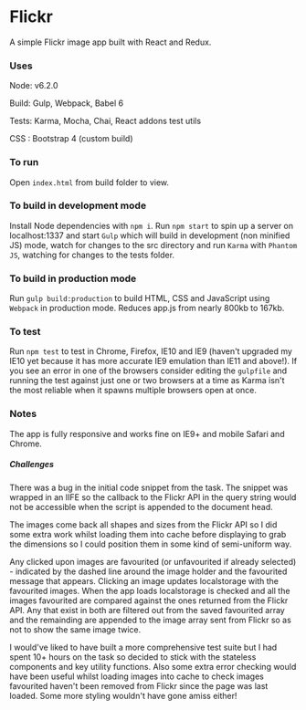 # Flickr

A simple Flickr image app built with React and Redux.

### Uses

Node: v6.2.0

Build: Gulp, Webpack, Babel 6

Tests: Karma, Mocha, Chai, React addons test utils

CSS : Bootstrap 4 (custom build)

### To run

Open `index.html` from build folder to view.

### To build in development mode

Install Node dependencies with `npm i`. Run `npm start` to spin up a server on localhost:1337 and start `Gulp` which will build in development (non minified JS) mode, watch for changes to the src directory and run `Karma` with `Phantom JS`, watching for changes to the tests folder.

### To build in production mode

Run `gulp build:production` to build HTML, CSS and JavaScript using `Webpack` in production mode. Reduces app.js from nearly 800kb to 167kb.

### To test

Run `npm test` to test in Chrome, Firefox, IE10 and IE9 (haven't upgraded my IE10 yet because it has more accurate IE9 emulation than IE11 and above!). If you see an error in one of the browsers consider editing the `gulpfile` and running the test against just one or two browsers at a time as Karma isn't the most reliable when it spawns multiple browsers open at once.

### Notes

The app is fully responsive and works fine on IE9+ and mobile Safari and Chrome.

##### Challenges

There was a bug in the initial code snippet from the task. The snippet was wrapped in an IIFE so the callback to the Flickr API in the query string would not be accessible when the script is appended to the document head.

The images come back all shapes and sizes from the Flickr API so I did some extra work whilst loading them into cache before displaying to grab the dimensions so I could position them in some kind of semi-uniform way.

Any clicked upon images are favourited (or unfavourited if already selected) - indicated by the dashed line around the image holder and the favourited message that appears. Clicking an image updates localstorage with the favourited images. When the app loads localstorage is checked and all the images favourited are compared against the ones returned from the Flickr API. Any that exist in both are filtered out from the saved favourited array and the remainding are appended to the image array sent from Flickr so as not to show the same image twice.

I would've liked to have built a more comprehensive test suite but I had spent 10+ hours on the task so decided to stick with the stateless components and key utility functions. Also some extra error checking would have been useful whilst loading images into cache to check images favourited haven't been removed from Flickr since the page was last loaded. Some more styling wouldn't have gone amiss either!




